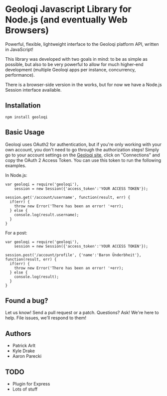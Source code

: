 Geoloqi Javascript Library for Node.js (and eventually Web Browsers)
===
Powerful, flexible, lightweight interface to the Geoloqi platform API, written in JavaScript!

This library was developed with two goals in mind: to be as simple as possible, but also to be very powerful to allow for much higher-end development (multiple Geoloqi apps per instance, concurrency, performance).

There is a browser-side version in the works, but for now we have a Node.js Session interface available.

Installation
---

    npm install geoloqi

Basic Usage
---
Geoloqi uses OAuth2 for authentication, but if you're only working with your own account, you don't need to go through the authorization steps! Simply go to your account settings on the [Geoloqi site](http://geoloqi.com), click on "Connections" and copy the OAuth 2 Access Token. You can use this token to run the following examples.

In Node.js:

    var geoloqi = require('geoloqi'),
        session = new Session({'access_token':'YOUR ACCESS TOKEN'});
    
    session.get('/account/username', function(result, err) {
      if(err) {
        throw new Error('There has been an error! '+err);
      } else {
        console.log(result.username);
      }
    }

For a post:

    var geoloqi = require('geoloqi'),
        session = new Session({'access_token':'YOUR ACCESS TOKEN'});

    session.post('/account/profile', {'name':'Baron Ünderbheit'}, function(result, err) {
      if(err) {
        throw new Error('There has been an error! '+err);
      } else {
        console.log(result);
      }
    }

Found a bug?
---
Let us know! Send a pull request or a patch. Questions? Ask! We're here to help. File issues, we'll respond to them!

Authors
---
* Patrick Arlt
* Kyle Drake
* Aaron Parecki

TODO
---
* Plugin for Express
* Lots of stuff
